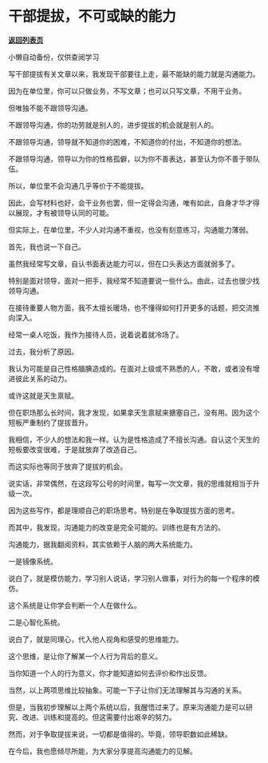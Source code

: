 # 干部提拔，不可或缺的能力

[**返回列表页**](/gzh/费曼的小茶馆)

小懒自动备份，仅供查阅学习

写干部提拔有关文章以来，我发现干部要往上走，最不能缺的能力就是沟通能力。

  

因为在单位里，你可以只做业务，不写文章；也可以只写文章，不用干业务。

  

但唯独不能不跟领导沟通。

  

不跟领导沟通，你的功劳就是别人的，进步提拔的机会就是别人的。

  

不跟领导沟通，领导就不知道你的困难，不知道你的付出，不知道你的想法。

  

不跟领导沟通，领导以为你的性格孤僻，以为你不善表达，甚至认为你不善于带队伍。

  

所以，单位里不会沟通几乎等价于不能提拔。

  

因此，会写材料也好，会干业务也罢，但一定得会沟通，唯有如此，自身才华才得以展现，才有被领导认同的可能。

  

但实际上，在单位里，不少人对沟通不重视，也没有刻意练习，沟通能力薄弱。

  

首先，我也说一下自己。

  

虽然我经常写文章，自认书面表达能力可以，但在口头表达方面就弱多了。

  

特别是面对领导，面对一把手，我经常不知道要说一些什么。由此，过去也很少找领导沟通。

  

在接待重要人物方面，我不太擅长暖场，也不懂得如何打开更多的话题，把交流推向深入。

  

经常一桌人吃饭，我作为接待人员，说着说着就冷场了。

  

过去，我分析了原因。

  

我认为可能是自己性格腼腆造成的。在面对上级或不熟悉的人，不敢，或者没有增进彼此关系的动力。

  

或许这就是天生禀赋。

  

但在职场那么长时间，我才发现，如果拿天生禀赋来搪塞自己，没有用。因为这个短板严重制约了提拔晋升。

  

我相信，不少人的想法和我一样。认为是性格造成了不擅长沟通。自认这个天生的短板要改变很难，于是就放弃了改造自己。

  

而这实际也等同于放弃了提拔的机会。

  

说实话，非常偶然，在这段写公号的时间里，每写一次文章，我的思维就相当于升级一次。

  

因为这些写作，都是理顺自己的职场思考。特别是在争取提拔方面的思考。

  

而其中，我发现，沟通能力的改变是完全可能的。训练也是有方法的。

  

沟通能力，据我翻阅资料，其实依赖于人脑的两大系统能力。

  

一是镜像系统。

  

说白了，就是模仿能力，学习别人说话，学习别人做事，对行为的每一个程序的模仿。

  

这个系统是让你学会判断一个人在做什么。

  

二是心智化系统。

  

说白了，就是同理心，代入他人视角和感受的思维能力。

  

这个思维，是让你了解某一个人行为背后的意义。

  

当你知道一个人的行为意义，你才能知道如何去评价和作出反馈。

  

当然，以上两项思维比较抽象。可能一下子让你们无法理解其与沟通的关系。

  

但是，当我初步理解以上两个系统以后，我醒悟过来了。原来沟通能力是可以研究、改进、训练和提高的。但这需要付出艰辛的努力。

  

然而，对于争取提拔来说，一切都是值得的。毕竟，领导职数如此稀缺。

  

在今后，我也愿倾尽所能，为大家分享提高沟通能力的见解。


